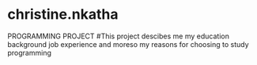 # christine.nkatha
PROGRAMMING PROJECT
#This project descibes me my education background job experience
and moreso my reasons for choosing to study programming

